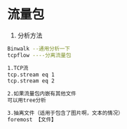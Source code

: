 # 流量包

1. 分析方法

```bash
Binwalk --通用分析一下
tcpflow ----分离流量包

1.TCP流
tcp.stream eq 1
tcp.stream eq 2

2.如果流量包内嵌有其他文件
可以用tree分析

3.抽离文件（适用于包含了图片啊，文本的情况）
foremost 【文件】
```
